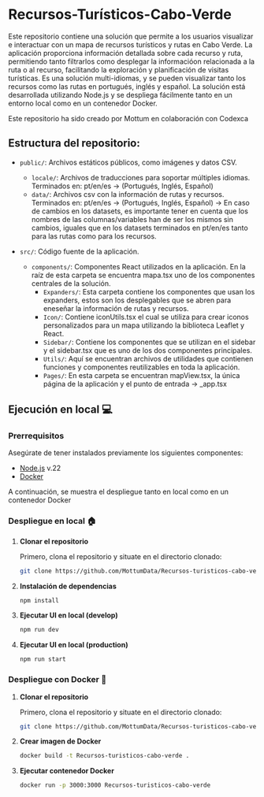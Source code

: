 
# Recursos-Turísticos-Cabo-Verde

Este repositorio contiene una solución que permite a los usuarios visualizar e interactuar con un mapa de recursos turísticos y rutas en Cabo Verde. La aplicación proporciona información detallada sobre cada recurso y ruta, permitiendo tanto filtrarlos como desplegar la informacióon relacionada a la ruta o al recurso, facilitando la exploración y planificación de visitas turísticas. Es una solución multi-idiomas, y se pueden visualizar tanto los recursos como las rutas en portugués, inglés y español. La solución está desarrollada utilizando Node.js y se despliega fácilmente tanto en un entorno local como en un contenedor Docker.

Este repositorio ha sido creado por Mottum en colaboración con Codexca

## Estructura del repositorio:

- `public/`: Archivos estáticos públicos, como imágenes y datos CSV.
  - `locale/`: Archivos de traducciones para soportar múltiples idiomas. Terminados en: pt/en/es -> (Portugués, Inglés, Español)
  - `data/`: Archivos csv con la información de rutas y recursos. Terminados en: pt/en/es -> (Portugués, Inglés, Español) -> En caso de cambios en los datasets, es importante tener en cuenta que los nombres de las columnas/variables han de ser los mismos sin cambios, iguales que en los datasets terminados en pt/en/es tanto para las rutas como para los recursos.

- `src/`: Código fuente de la aplicación.
  - `components/`: Componentes React utilizados en la aplicación. En la raíz de esta carpeta se encuentra mapa.tsx uno de los componentes centrales de la solución.
    - `Expanders/`: Esta carpeta contiene los componentes que usan los expanders, estos son los desplegables que se abren para eneseñar la información de rutas y recursos.
    - `Icon/`: Contiene iconUtils.tsx el cual se utiliza para crear iconos personalizados para un mapa utilizando la biblioteca Leaflet y React.
    - `Sidebar/`: Contiene los componentes que se utilizan en el sidebar y el sidebar.tsx que es uno de los dos componentes principales. 
    - `Utils/`: Aquí se encuentran archivos de utilidades que contienen funciones y componentes reutilizables en toda la aplicación.
    - `Pages/`: En esta carpeta se encuentran mapView.tsx, la única página de la aplicación y el punto de entrada -> _app.tsx


## Ejecución en local :computer:

### Prerrequisitos

Asegúrate de tener instalados previamente los siguientes componentes:

- [Node.js](https://nodejs.org/en/download/prebuilt-installer/) v.22
- [Docker](https://www.docker.com/products/docker-desktop/)

A continuación, se muestra el despliegue tanto en local como en un contenedor Docker

### Despliegue en local :house:

1. **Clonar el repositorio**
   
   Primero, clona el repositorio y situate en el directorio clonado:
   ```bash
   git clone https://github.com/MottumData/Recursos-turisticos-cabo-verde
   ```

2. **Instalación de dependencias**
    ```bash
    npm install
    ```
3. **Ejecutar UI en local (develop)**
    ```bash
    npm run dev
    ```
4. **Ejecutar UI en local (production)**
    ```bash
    npm run start
    ```

### Despliegue con Docker :whale:

1. **Clonar el repositorio**
   
   Primero, clona el repositorio y situate en el directorio clonado:
   ```bash
   git clone https://github.com/MottumData/Recursos-turisticos-cabo-verde
   ```
2. **Crear imagen de Docker**
    ```bash
    docker build -t Recursos-turisticos-cabo-verde .
    ```
3. **Ejecutar contenedor Docker**
    
    ```bash
    docker run -p 3000:3000 Recursos-turisticos-cabo-verde
    ```
